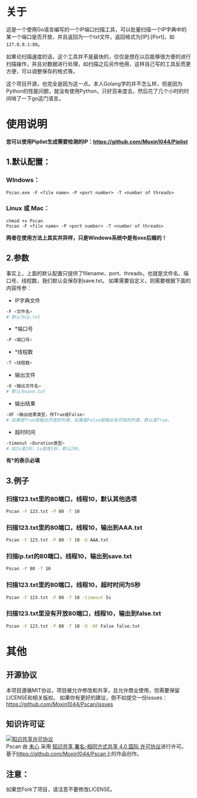 # 关于
这是一个使用Go语言编写的一个IP端口扫描工具，可以批量扫描一个IP字典中的某一个端口是否开放，并且返回为一个txt文件，返回格式为[IP]:[Port]，如`127.0.0.1:80`。

如果论扫描速度的话，这个工具并不是最快的，仅仅是想在以后能够很方便的进行扫描操作，并且对数据进行处理，如扫描之后另作他用，这样自己写的工具反而更方便，可以调整保存的格式等。

这个项目开源，也完全是因为这一点。本人Golang学的并不怎么样，但是因为Python的性能问题，就没有使用Python，只好百来度去，然后花了几个小时的时间啃了一下go这门语言。
# 使用说明
**您可以使用Piplist生成需要检测的IP：https://github.com/Moxin1044/Piplist**
## 1.默认配置：
### WIndows：
```
Pscan.exe -F <file name> -P <port number> -T <number of threads>
```
### Linux 或 Mac：
```
chmod +x Pscan
Pscan -F <file name> -P <port number> -T <number of threads>
```
**两者在使用方法上其实并异样，只是Windows系统中是有exe后缀的！**
## 2.参数
事实上，上面的默认配置只提供了filename、port、threads，也就是文件名、端口号、线程数，我们默认会保存到save.txt。
如果需要自定义，则需要根据下面的内容传参：
- IP字典文件
```bash
-F <文件名>
# 默认为ip.txt
```
- *端口号
```bash
-P <端口号>
```
- *线程数
```bash
-T <线程数>
```
- 输出文件
```bash
-O <输出文件名>
# 默认为save.txt
```
- 输出结果
```bash
-OF <输出结果类型，传True或False>
# 如果是True就输出开放的列表，如果是False就输出未开放的列表。默认是True。
```
- 超时时间
```bash
-timeout <Duration类型>
# 如2s是2秒，1s就是1秒，默认2秒。
```
**有*的表示必填**
## 3.例子
### 扫描123.txt里的80端口，线程10，默认其他选项
```bash
Pscan -F 123.txt -P 80 -T 10
```
### 扫描123.txt里的80端口，线程10，输出到AAA.txt
```bash
Pscan -F 123.txt -P 80 -T 10 -O AAA.txt
```
### 扫描ip.txt的80端口，线程10，输出到save.txt
```bash
Pscan -P 80 -T 10
```
### 扫描123.txt里的80端口，线程10，超时时间为5秒
```bash
Pscan -F 123.txt -P 80 -T 10 -timeout 5s
```
### 扫描123.txt里没有开放80端口，线程10，输出到false.txt
```bash
Pscan -F 123.txt -P 80 -T 10 -O -OF False false.txt
```
# 其他
## 开源协议

本项目遵循MIT协议，项目被允许修改和共享，且允许商业使用，但需要保留LICENSE和相关版权。
如果你有更好的建议，倒不如提交一份issues：https://github.com/Moxin1044/Pscan/issues
## 知识许可证
<a rel="license" href="http://creativecommons.org/licenses/by-sa/4.0/"><img alt="知识共享许可协议" style="border-width:0" src="https://i.creativecommons.org/l/by-sa/4.0/88x31.png" /></a><br /><span xmlns:dct="http://purl.org/dc/terms/" href="http://purl.org/dc/dcmitype/InteractiveResource" property="dct:title" rel="dct:type">Pscan</span> 由 <a xmlns:cc="http://creativecommons.org/ns#" href="https://github.com/Moxin1044/Pscan" property="cc:attributionName" rel="cc:attributionURL">末心</a> 采用 <a rel="license" href="http://creativecommons.org/licenses/by-sa/4.0/">知识共享 署名-相同方式共享 4.0 国际 许可协议</a>进行许可。<br />基于<a xmlns:dct="http://purl.org/dc/terms/" href="https://github.com/Moxin1044/Pscan" rel="dct:source">https://github.com/Moxin1044/Pscan</a>上的作品创作。
## 注意：
如果您Fork了项目，请注意不要修改LICENSE。